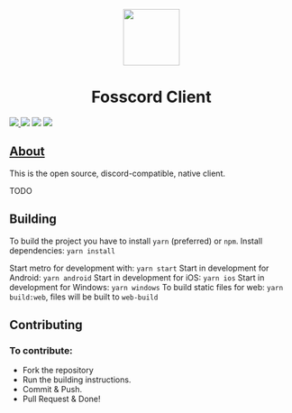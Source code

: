 <p align="center">
  <img width="100" src="https://raw.githubusercontent.com/fosscord/fosscord/master/assets-rebrand/svg/Fosscord-Icon-Rounded-Subtract.svg" />
</p>
<h1 align="center">Fosscord Client</h1>

<p>
  <a href="https://discord.gg/ZrnGQP6p3d">
    <img src="https://img.shields.io/discord/806142446094385153?color=7489d5&logo=discord&logoColor=ffffff" />
  </a>
  <img src="https://img.shields.io/static/v1?label=Status&message=Development&color=blue">
  <a title="Crowdin" target="_blank" href="https://translate.fosscord.com/"><img src="https://badges.crowdin.net/fosscord/localized.svg"></a>
   <a href="https://opencollective.com/fosscord">
    <img src="https://opencollective.com/fosscord/tiers/badge.svg">
  </a>
</p>

## [About](https://docs.fosscord.com/client/)

This is the open source, discord-compatible, native client.

TODO

## Building

To build the project you have to install `yarn` (preferred) or `npm`.
Install dependencies: `yarn install`

Start metro for development with: `yarn start`
Start in development for Android: `yarn android`
Start in development for iOS: `yarn ios`
Start in development for Windows: `yarn windows`
To build static files for web: `yarn build:web`, files will be built to `web-build`

## Contributing

### To contribute:

- Fork the repository
- Run the building instructions.
- Commit & Push.
- Pull Request & Done!
